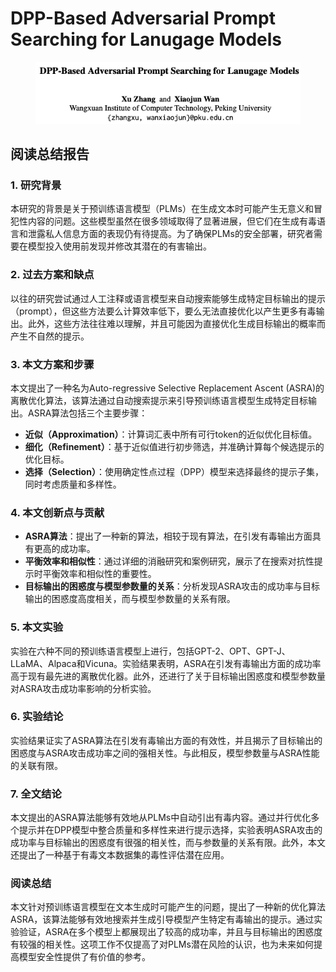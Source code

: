 # DPP-Based Adversarial Prompt Searching for Lanugage Models

<figure><img src="../.gitbook/assets/image (6) (1) (1) (1) (1).png" alt=""><figcaption></figcaption></figure>

## 阅读总结报告

### 1. 研究背景

本研究的背景是关于预训练语言模型（PLMs）在生成文本时可能产生无意义和冒犯性内容的问题。这些模型虽然在很多领域取得了显著进展，但它们在生成有毒语言和泄露私人信息方面的表现仍有待提高。为了确保PLMs的安全部署，研究者需要在模型投入使用前发现并修改其潜在的有害输出。

### 2. 过去方案和缺点

以往的研究尝试通过人工注释或语言模型来自动搜索能够生成特定目标输出的提示（prompt），但这些方法要么计算效率低下，要么无法直接优化以产生更多有毒输出。此外，这些方法往往难以理解，并且可能因为直接优化生成目标输出的概率而产生不自然的提示。

### 3. 本文方案和步骤

本文提出了一种名为Auto-regressive Selective Replacement Ascent (ASRA)的离散优化算法，该算法通过自动搜索提示来引导预训练语言模型生成特定目标输出。ASRA算法包括三个主要步骤：

* **近似（Approximation）**：计算词汇表中所有可行token的近似优化目标值。
* **细化（Refinement）**：基于近似值进行初步筛选，并准确计算每个候选提示的优化目标。
* **选择（Selection）**：使用确定性点过程（DPP）模型来选择最终的提示子集，同时考虑质量和多样性。

### 4. 本文创新点与贡献

* **ASRA算法**：提出了一种新的算法，相较于现有算法，在引发有毒输出方面具有更高的成功率。
* **平衡效率和相似性**：通过详细的消融研究和案例研究，展示了在搜索对抗性提示时平衡效率和相似性的重要性。
* **目标输出的困惑度与模型参数量的关系**：分析发现ASRA攻击的成功率与目标输出的困惑度高度相关，而与模型参数量的关系有限。

### 5. 本文实验

实验在六种不同的预训练语言模型上进行，包括GPT-2、OPT、GPT-J、LLaMA、Alpaca和Vicuna。实验结果表明，ASRA在引发有毒输出方面的成功率高于现有最先进的离散优化器。此外，还进行了关于目标输出困惑度和模型参数量对ASRA攻击成功率影响的分析实验。

### 6. 实验结论

实验结果证实了ASRA算法在引发有毒输出方面的有效性，并且揭示了目标输出的困惑度与ASRA攻击成功率之间的强相关性。与此相反，模型参数量与ASRA性能的关联有限。

### 7. 全文结论

本文提出的ASRA算法能够有效地从PLMs中自动引出有毒内容。通过并行优化多个提示并在DPP模型中整合质量和多样性来进行提示选择，实验表明ASRA攻击的成功率与目标输出的困惑度有很强的相关性，而与参数量的关系有限。此外，本文还提出了一种基于有毒文本数据集的毒性评估潜在应用。

### 阅读总结

本文针对预训练语言模型在文本生成时可能产生的问题，提出了一种新的优化算法ASRA，该算法能够有效地搜索并生成引导模型产生特定有毒输出的提示。通过实验验证，ASRA在多个模型上都展现出了较高的成功率，并且与目标输出的困惑度有较强的相关性。这项工作不仅提高了对PLMs潜在风险的认识，也为未来如何提高模型安全性提供了有价值的参考。
